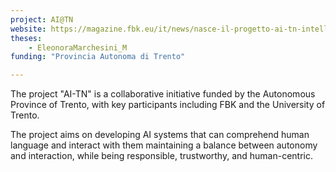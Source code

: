 ```yaml
---
project: AI@TN
website: https://magazine.fbk.eu/it/news/nasce-il-progetto-ai-tn-intelligenza-artificiale-a-trento/
theses:
    - EleonoraMarchesini_M
funding: "Provincia Autonoma di Trento"

---
```

The project "AI-TN" is a collaborative initiative funded by the Autonomous Province of Trento, with key participants including FBK and the University of Trento.

The project aims on developing AI systems that can comprehend human language and interact with them maintaining a balance between autonomy and interaction, while being responsible, trustworthy, and human-centric.
